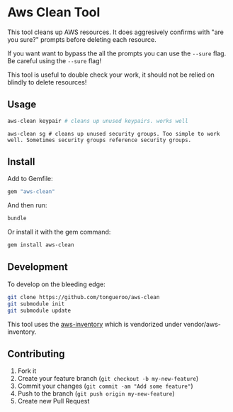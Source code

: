 # Aws Clean Tool

This tool cleans up AWS resources.  It does aggresively confirms with "are you sure?" prompts before deleting each resource.

If you want want to bypass the all the prompts you can use the `--sure` flag. Be careful using the `--sure` flag!

This tool is useful to double check your work, it should not be relied on blindly to delete resources!

## Usage

```sh
aws-clean keypair # cleans up unused keypairs. works well
```

```
aws-clean sg # cleans up unused security groups. Too simple to work well. Sometimes security groups reference security groups.
```

## Install

Add to Gemfile:

```sh
gem "aws-clean"
```

And then run:

```sh
bundle
```

Or install it with the gem command:

```sh
gem install aws-clean
```

## Development

To develop on the bleeding edge:

```sh
git clone https://github.com/tongueroo/aws-clean
git submodule init
git submodule update
```

This tool uses the [aws-inventory](https://github.com/tongueroo/aws-inventory) which is vendorized under vendor/aws-inventory.

## Contributing

1. Fork it
2. Create your feature branch (`git checkout -b my-new-feature`)
3. Commit your changes (`git commit -am "Add some feature"`)
4. Push to the branch (`git push origin my-new-feature`)
5. Create new Pull Request
